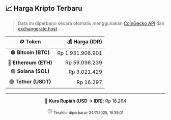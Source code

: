 

<!-- HARGA_KRIPTO -->
## 📈 Harga Kripto Terbaru

> Data ini diperbarui secara otomatis menggunakan [CoinGecko API](https://www.coingecko.com/) dan [exchangerate.host](https://exchangerate.host/)

<div align="center">

| 🪙 Token | 💰 Harga (IDR) |
|:------:|---------------:|
| 🟠 **Bitcoin (BTC)**   | Rp 1.931.908.901 |
| 🔵 **Ethereum (ETH)**  | Rp 59.096.239 |
| 🟣 **Solana (SOL)**    | Rp 3.021.429 |
| 🟢 **Tether (USDT)**   | Rp 16.297 |

---

💱 **Kurs Rupiah (USD → IDR)**: Rp 16.264

🕒 <sub>Terakhir diperbarui: 24/7/2025, 16.39.01</sub>

</div>
<!-- /HARGA_KRIPTO -->